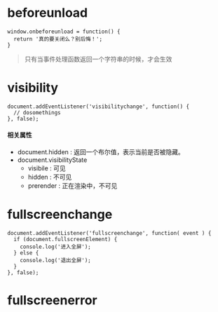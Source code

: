 # beforeunload

```
window.onbeforeunload = function() {
  return '真的要关闭么？别后悔！';
}
```

> 只有当事件处理函数返回一个字符串的时候，才会生效

# visibility

```
document.addEventListener('visibilitychange', function() {
  // dosomethings
}, false);
```

#### 相关属性

-   document.hidden : 返回一个布尔值，表示当前是否被隐藏。
-   document.visibilityState
    -   visibile : 可见
    -   hidden : 不可见
    -   prerender : 正在渲染中，不可见

# fullscreenchange

```
document.addEventListener('fullscreenchange', function( event ) {
  if (document.fullscreenElement) {
    console.log('进入全屏');
  } else {
    console.log('退出全屏');
  }
}, false);
```

# fullscreenerror
